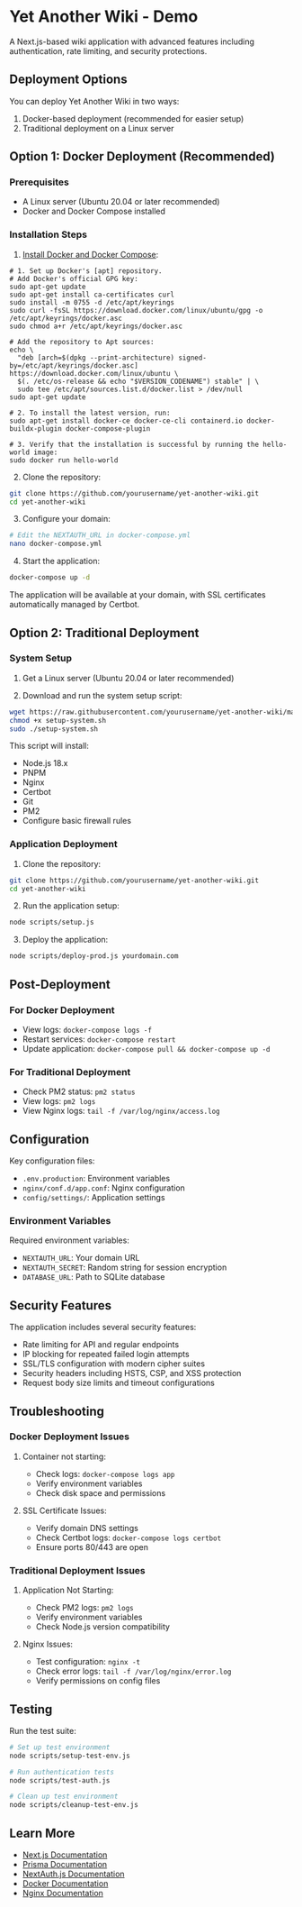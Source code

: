 # Yet Another Wiki - Demo

A Next.js-based wiki application with advanced features including authentication, rate limiting, and security protections.

## Deployment Options

You can deploy Yet Another Wiki in two ways:
1. Docker-based deployment (recommended for easier setup)
2. Traditional deployment on a Linux server

## Option 1: Docker Deployment (Recommended)

### Prerequisites
- A Linux server (Ubuntu 20.04 or later recommended)
- Docker and Docker Compose installed

### Installation Steps

1. [Install Docker and Docker Compose](https://docs.docker.com/engine/install/ubuntu/):
```shell
# 1. Set up Docker's [apt] repository.
# Add Docker's official GPG key:
sudo apt-get update
sudo apt-get install ca-certificates curl
sudo install -m 0755 -d /etc/apt/keyrings
sudo curl -fsSL https://download.docker.com/linux/ubuntu/gpg -o /etc/apt/keyrings/docker.asc
sudo chmod a+r /etc/apt/keyrings/docker.asc

# Add the repository to Apt sources:
echo \
  "deb [arch=$(dpkg --print-architecture) signed-by=/etc/apt/keyrings/docker.asc] https://download.docker.com/linux/ubuntu \
  $(. /etc/os-release && echo "$VERSION_CODENAME") stable" | \
  sudo tee /etc/apt/sources.list.d/docker.list > /dev/null
sudo apt-get update

# 2. To install the latest version, run:
sudo apt-get install docker-ce docker-ce-cli containerd.io docker-buildx-plugin docker-compose-plugin

# 3. Verify that the installation is successful by running the hello-world image:
sudo docker run hello-world
```

2. Clone the repository:
```bash
git clone https://github.com/yourusername/yet-another-wiki.git
cd yet-another-wiki
```

3. Configure your domain:
```bash
# Edit the NEXTAUTH_URL in docker-compose.yml
nano docker-compose.yml
```

4. Start the application:
```bash
docker-compose up -d
```

The application will be available at your domain, with SSL certificates automatically managed by Certbot.

## Option 2: Traditional Deployment

### System Setup

1. Get a Linux server (Ubuntu 20.04 or later recommended)

2. Download and run the system setup script:
```bash
wget https://raw.githubusercontent.com/yourusername/yet-another-wiki/main/scripts/setup-system.sh
chmod +x setup-system.sh
sudo ./setup-system.sh
```

This script will install:
- Node.js 18.x
- PNPM
- Nginx
- Certbot
- Git
- PM2
- Configure basic firewall rules

### Application Deployment

1. Clone the repository:
```bash
git clone https://github.com/yourusername/yet-another-wiki.git
cd yet-another-wiki
```

2. Run the application setup:
```bash
node scripts/setup.js
```

3. Deploy the application:
```bash
node scripts/deploy-prod.js yourdomain.com
```

## Post-Deployment

### For Docker Deployment
- View logs: `docker-compose logs -f`
- Restart services: `docker-compose restart`
- Update application: `docker-compose pull && docker-compose up -d`

### For Traditional Deployment
- Check PM2 status: `pm2 status`
- View logs: `pm2 logs`
- View Nginx logs: `tail -f /var/log/nginx/access.log`

## Configuration

Key configuration files:
- `.env.production`: Environment variables
- `nginx/conf.d/app.conf`: Nginx configuration
- `config/settings/`: Application settings

### Environment Variables

Required environment variables:
- `NEXTAUTH_URL`: Your domain URL
- `NEXTAUTH_SECRET`: Random string for session encryption
- `DATABASE_URL`: Path to SQLite database

## Security Features

The application includes several security features:
- Rate limiting for API and regular endpoints
- IP blocking for repeated failed login attempts
- SSL/TLS configuration with modern cipher suites
- Security headers including HSTS, CSP, and XSS protection
- Request body size limits and timeout configurations

## Troubleshooting

### Docker Deployment Issues
1. Container not starting:
   - Check logs: `docker-compose logs app`
   - Verify environment variables
   - Check disk space and permissions

2. SSL Certificate Issues:
   - Verify domain DNS settings
   - Check Certbot logs: `docker-compose logs certbot`
   - Ensure ports 80/443 are open

### Traditional Deployment Issues
1. Application Not Starting:
   - Check PM2 logs: `pm2 logs`
   - Verify environment variables
   - Check Node.js version compatibility

2. Nginx Issues:
   - Test configuration: `nginx -t`
   - Check error logs: `tail -f /var/log/nginx/error.log`
   - Verify permissions on config files

## Testing

Run the test suite:

```bash
# Set up test environment
node scripts/setup-test-env.js

# Run authentication tests
node scripts/test-auth.js

# Clean up test environment
node scripts/cleanup-test-env.js
```

## Learn More

- [Next.js Documentation](https://nextjs.org/docs)
- [Prisma Documentation](https://www.prisma.io/docs/)
- [NextAuth.js Documentation](https://next-auth.js.org)
- [Docker Documentation](https://docs.docker.com/)
- [Nginx Documentation](https://nginx.org/en/docs/)
